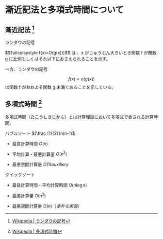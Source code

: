# 漸近記法と多項式時間について

## 漸近記法 [^1]

ランダウの記号

$$\{\displaystyle f(x)=O(g(x))}$$
は 、x がじゅうぶん大きいとき関数 f が関数 g に比例もしくはそれ以下におさえられることを示す。

一方、ランダウの記号

$${\displaystyle f(x)=o(g(x))}$$
は関数 f がおおよそ関数 g 未満であることを示している。

## 多項式時間 [^2]

多項式時間（たこうしきじかん）とは計算理論において多項式で表される計算時間。

バブルソート ${\frac  {1}{2}}n(n-1)$


- 最良計算時間
$O(n)$

- 平均計算・最悪計算量
${\displaystyle O({n^{2}})}$

- 最悪空間計算量
$O(1) auxiliary$


クイックソート

- 最良計算時間・平均計算時間
$O(n\log n)$

- 最悪計算量
${\displaystyle O({n^{2}})}$

- 最悪空間計算量
$O(n)（素朴な実装）$

[^1]: [Wikipedia | ランダウの記号](https://ja.wikipedia.org/wiki/%E3%83%A9%E3%83%B3%E3%83%80%E3%82%A6%E3%81%AE%E8%A8%98%E5%8F%B7#%E4%B8%80%E8%88%AC%E7%9A%84%E3%81%AA%E3%82%AA%E3%83%BC%E3%83%80%E3%83%BC)

[^2]: [Wikipedia | 多項式時間](https://ja.wikipedia.org/wiki/%E5%A4%9A%E9%A0%85%E5%BC%8F%E6%99%82%E9%96%93)